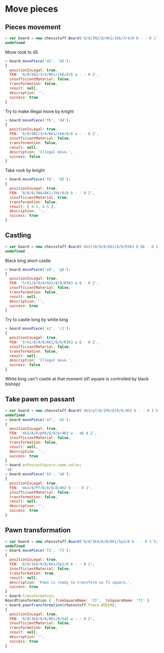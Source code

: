 # Move pieces


## Pieces movement

```javascript
> var board = new chessstuff.Board('8/8/5N2/8/6K1/1k6/3r4/8 b - - 0 1');
undefined
```

Move rook to d5

```javascript
> board.movePiece('d2', 'd5');
{
  positionIsLegal: true,
  FEN: '8/8/5N2/3r4/6K1/1k6/8/8 w - - 0 2',
  insufficientMaterial: false,
  transformation: false,
  result: null,
  description: '',
  success: true
}
```

Try to make illegal move by knight

```javascript
> board.movePiece('f6', 'd4');
{
  positionIsLegal: true,
  FEN: '8/8/5N2/3r4/6K1/1k6/8/8 w - - 0 2',
  insufficientMaterial: false,
  transformation: false,
  result: null,
  description: 'Illegal move.',
  success: false
}
```

Take rook by knight

```javascript
> board.movePiece('f6', 'd5');
{
  positionIsLegal: true,
  FEN: '8/8/8/3N4/6K1/1k6/8/8 b - - 0 2',
  insufficientMaterial: true,
  transformation: false,
  result: [ 0.5, 0.5 ],
  description: '',
  success: true
}
```


## Castling

```javascript
> var board = new chessstuff.Board('4k2r/8/8/8/6b1/8/8/R3K3 b Qk - 0 1');
undefined
```

Black king short castle

```javascript
> board.movePiece('e8', 'g8');
{
  positionIsLegal: true,
  FEN: '5rk1/8/8/8/6b1/8/8/R3K3 w Q - 0 2',
  insufficientMaterial: false,
  transformation: false,
  result: null,
  description: '',
  success: true
}

```

Try to castle long by white king

```javascript
> board.movePiece('e1', 'c1');
{
  positionIsLegal: true,
  FEN: '5rk1/8/8/8/6b1/8/8/R3K3 w Q - 0 2',
  insufficientMaterial: false,
  transformation: false,
  result: null,
  description: 'Illegal move.',
  success: false
}
```

White king can't castle at that moment (d1 square is controlled by black bishop)


## Take pawn en passant

```javascript
> var board = new chessstuff.Board('4k3/p7/8/1P6/8/8/8/4K3 b - - 0 1');
undefined
> board.movePiece('a7', 'a5');
{
  positionIsLegal: true,
  FEN: '4k3/8/8/pP6/8/8/8/4K3 w - a6 0 2',
  insufficientMaterial: false,
  transformation: false,
  result: null,
  description: '',
  success: true
}
> board.enPassantSquare.name.value;
'a6'
> board.movePiece('b5', 'a6');
{
  positionIsLegal: true,
  FEN: '4k3/8/P7/8/8/8/8/4K3 b - - 0 2',
  insufficientMaterial: false,
  transformation: false,
  result: null,
  description: '',
  success: true
}
```


## Pawn transformation

```javascript
> var board = new chessstuff.Board('8/8/3k4/8/8/6K1/5p2/8 b - - 0 1');
undefined
> board.movePiece('f2', 'f1');
{
  positionIsLegal: true,
  FEN: '8/8/3k4/8/8/6K1/5p2/8 b - - 0 1',
  insufficientMaterial: false,
  transformation: true,
  result: null,
  description: 'Pawn is ready to transform on f1 square.',
  success: true
}
> board.transformation;
BoardTransformation { _fromSquareName: 'f2', _toSquareName: 'f1' }
> board.pawnTransformation(chessstuff.Piece.QUEEN);
{
  positionIsLegal: true,
  FEN: '8/8/3k4/8/8/6K1/8/5q2 w - - 0 2',
  insufficientMaterial: false,
  transformation: false,
  result: null,
  description: '',
  success: true
}
```
